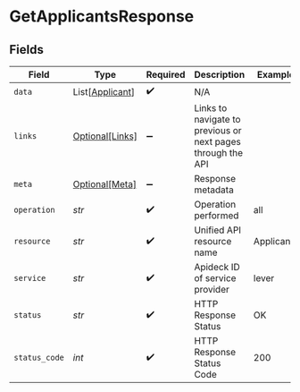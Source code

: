 # GetApplicantsResponse


## Fields

| Field                                                       | Type                                                        | Required                                                    | Description                                                 | Example                                                     |
| ----------------------------------------------------------- | ----------------------------------------------------------- | ----------------------------------------------------------- | ----------------------------------------------------------- | ----------------------------------------------------------- |
| `data`                                                      | List[[Applicant](../../models/shared/applicant.md)]         | :heavy_check_mark:                                          | N/A                                                         |                                                             |
| `links`                                                     | [Optional[Links]](../../models/shared/links.md)             | :heavy_minus_sign:                                          | Links to navigate to previous or next pages through the API |                                                             |
| `meta`                                                      | [Optional[Meta]](../../models/shared/meta.md)               | :heavy_minus_sign:                                          | Response metadata                                           |                                                             |
| `operation`                                                 | *str*                                                       | :heavy_check_mark:                                          | Operation performed                                         | all                                                         |
| `resource`                                                  | *str*                                                       | :heavy_check_mark:                                          | Unified API resource name                                   | Applicants                                                  |
| `service`                                                   | *str*                                                       | :heavy_check_mark:                                          | Apideck ID of service provider                              | lever                                                       |
| `status`                                                    | *str*                                                       | :heavy_check_mark:                                          | HTTP Response Status                                        | OK                                                          |
| `status_code`                                               | *int*                                                       | :heavy_check_mark:                                          | HTTP Response Status Code                                   | 200                                                         |